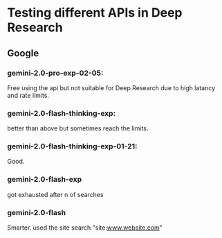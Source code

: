 # Testing different APIs in Deep Research
## Google
### gemini-2.0-pro-exp-02-05:
 Free using the api but not suitable for Deep Research due to high latancy and rate limits.
### gemini-2.0-flash-thinking-exp:
 better than above but sometimes reach the limits.
### gemini-2.0-flash-thinking-exp-01-21:
 Good.
### gemini-2.0-flash-exp
 got exhausted after n of searches
### gemini-2.0-flash
Smarter. used the site search "site:www.website.com"
